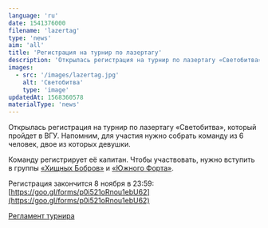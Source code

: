 ```yaml
---
language: 'ru'
date: 1541376000
filename: 'lazertag'
type: 'news'
aim: 'all'
title: 'Регистрация на турнир по лазертагу'
description: 'Открылась регистрация на турнир по лазертагу «Светобитва», который пройдет в...'
images:
  - src: '/images/lazertag.jpg'
    alt: 'Светобитва'
    type: 'image'
updatedAt: 1568360578
materialType: 'news'
---
```

Открылась регистрация на турнир по лазертагу «Светобитва», который пройдет в ВГУ. Напомним, для участия нужно собрать команду из 6 человек, двое из которых девушки.

Команду регистрирует её капитан. Чтобы участвовать, нужно вступить в группы [«Хищных Бобров»](https://vk.com/bobry_vsu) и [«Южного Форта»](https://vk.com/lasertag_voronezh).

Регистрация закончится 8 ноября в 23:59: [https://goo.gl/forms/p0i521oRnou1ebU62](https://goo.gl/forms/p0i521oRnou1ebU62)

[Регламент турнира](https://vk.com/doc24974484_480412354?hash=7777a922694db97357&dl=ad2c486a17578f783b)
